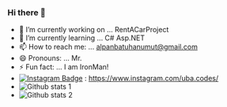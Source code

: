 ### Hi there 👋
- 🔭 I’m currently working on ... RentACarProject
- 🌱 I’m currently learning ... C# Asp.NET
- 📫 How to reach me: ... alpanbatuhanumut@gmail.com
- 😄 Pronouns: ... Mr.
- ⚡ Fun fact: ... I am IronMan! 
- [![Instagram Badge](https://img.shields.io/badge/-Instagram-C13584?style=flat-quare&labelColor=C13584&logo=instagram&logoColor=white&link=link)](link) :  https://www.instagram.com/uba.codes/
- ![Github stats 1](https://github-readme-stats.vercel.app/api?username=ubacodes&show_icons=true&theme=gradient)
- ![Github stats 2](https://github-readme-stats.vercel.app/api?username=ubacodes&show_icons=true&theme=radical)
